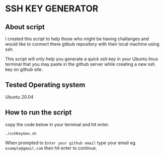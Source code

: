 # SSH KEY GENERATOR

## About script

   I created this script to help those who might be having challanges and would    like to connect there gitbub repository with their local machine using ssh.

   This script will only help you generate a quick ssh key in your Ubuntu linux    terminal that you may paste in the github server while creating a new ssh       key on github site.

## Tested Operating system

   Ubuntu 20.04

## How to run the script

   copy the code below in your terminal and hit enter.

   ``./sshKeyGen.sh``

   When prompted to `Enter your github email` type your email eg. `example@gmail.com` then hit enter to continue.

   
